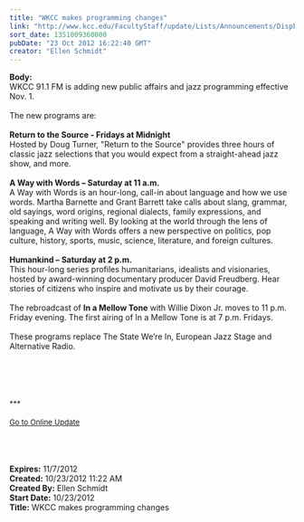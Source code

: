 ```yaml
---
title: "WKCC makes programming changes"
link: "http://www.kcc.edu/FacultyStaff/update/Lists/Announcements/DispForm.aspx?ID=864"
sort_date: 1351009360000
pubDate: "23 Oct 2012 16:22:40 GMT"
creator: "Ellen Schmidt"
---
```


<div><b>Body:</b> <div class="ExternalClassE403412C70C84271A99B049E1CA90D2B"><div>WKCC 91.1 FM is adding new public affairs and jazz programming effective Nov. 1.</div>
<div> </div>
<div>The new programs are: </div>
<div> </div>
<div><strong>Return to the Source - Fridays at Midnight<br /></strong>Hosted by Doug Turner, &quot;Return to the Source&quot; provides three hours of classic jazz selections that you would expect from a straight-ahead jazz show, and more. </div>
<div> </div>
<div><strong>A Way with Words – Saturday at 11 a.m.<br /></strong>A Way with Words is an hour-long, call-in about language and how we use words. Martha Barnette and Grant Barrett take calls about slang, grammar, old sayings, word origins, regional dialects, family expressions, and speaking and writing well. By looking at the world through the lens of language, A Way with Words offers a new perspective on politics, pop culture, history, sports, music, science, literature, and foreign cultures. </div>
<div><br /><strong>Humankind – Saturday at 2 p.m.<br /></strong>This hour-long series profiles humanitarians, idealists and visionaries, hosted by award-winning documentary producer David Freudberg. Hear stories of citizens who inspire and motivate us by their courage.</div>
<div> </div>
<div>The rebroadcast of <strong>In a Mellow Tone</strong> with Willie Dixon Jr. moves to 11 p.m. Friday evening. The first airing of In a Mellow Tone is at 7 p.m. Fridays.</div>
<div> </div>
<div>These programs replace The State We’re In, European Jazz Stage and Alternative Radio.</div>
<div> </div>
<div> </div>
<div>
<div> </div>
<div>
<div>
<div> </div>
<div> </div>
<div>
<div><font size="2">***</font></div>
<div><font size="2"></font> </div>
<div><font size="2"><a href="/FacultyStaff/update/Pages/dailyupdate.aspx">Go to Online Update</a> 
<div> </div>
<div>
<div><font color="#003768" size="2"></font><font size="2"></font> </div></font><br /></div></div></div></div></div></div>
<div> </div></div></div>
<div><b>Expires:</b> 11/7/2012</div>
<div><b>Created:</b> 10/23/2012 11:22 AM</div>
<div><b>Created By:</b> Ellen Schmidt</div>
<div><b>Start Date:</b> 10/23/2012</div>
<div><b>Title:</b> WKCC makes programming changes</div>
